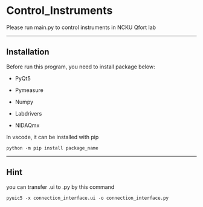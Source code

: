 # Control_Instruments
Please run main.py to control instruments in NCKU Qfort lab

***
## Installation
Before run this program, you need to install package below:

- PyQt5

- Pymeasure

- Numpy

- Labdrivers

- NIDAQmx

In vscode, it can be installed with pip

    python -m pip install package_name

***
## Hint
you can transfer .ui to .py by this command

    pyuic5 -x connection_interface.ui -o connection_interface.py
